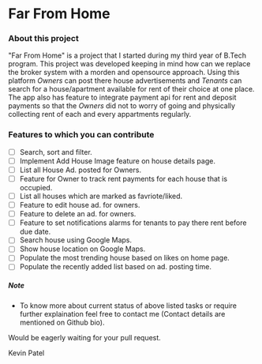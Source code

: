 # Far From Home

### About this project
"Far From Home" is a project that I started during my third year of B.Tech program. This project was developed keeping in mind how can we replace the broker system with a morden and opensource approach. Using this platform *Owners* can post there house advertisements and *Tenants* can search for a house/apartment available for rent of their choice at one place. The app also has feature to integrate payment api for rent and deposit payments so that the *Owners* did not to worry of going and physically collecting rent of each and every appartments regularly.

### Features to which you can contribute

- [ ] Search, sort and filter.
- [ ] Implement Add House Image feature on house details page.
- [ ] List all House Ad. posted for Owners.
- [ ] Feature for Owner to track rent payments for each house that is occupied.
- [ ] List all houses which are marked as favriote/liked.
- [ ] Feature to edit house ad. for owners.
- [ ] Feature to delete an ad. for owners.
- [ ] Feature to set notifications alarms for tenants to pay there rent before due date.
- [ ] Search house using Google Maps.
- [ ] Show house location on Google Maps.
- [ ] Populate the most trending house based on likes on home page.
- [ ] Populate the recently added list based on ad. posting time.

##### Note
- To know more about current status of above listed tasks or require further explaination feel free to contact me (Contact details are mentioned on Github bio).


Would be eagerly waiting for your pull request.

Kevin Patel
